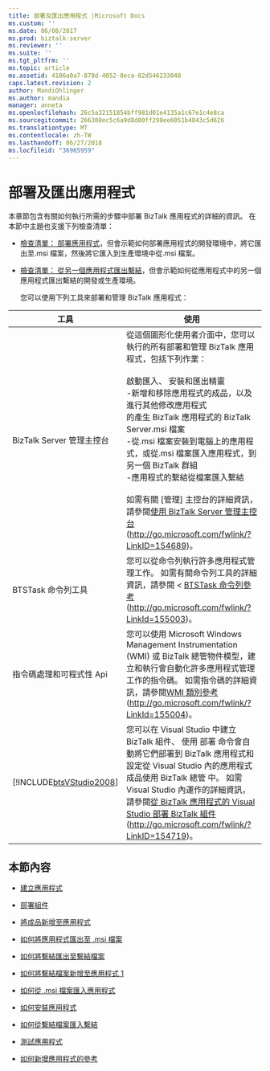 ```yaml
---
title: 部署及匯出應用程式 |Microsoft Docs
ms.custom: ''
ms.date: 06/08/2017
ms.prod: biztalk-server
ms.reviewer: ''
ms.suite: ''
ms.tgt_pltfrm: ''
ms.topic: article
ms.assetid: 4106a0a7-878d-4052-8eca-02d546233048
caps.latest.revision: 2
author: MandiOhlinger
ms.author: mandia
manager: anneta
ms.openlocfilehash: 26c5a32151854bff981d01e4135a1c67e1c4e8ca
ms.sourcegitcommit: 266308ec5c6a9d8d80ff298ee6051b4843c5d626
ms.translationtype: MT
ms.contentlocale: zh-TW
ms.lasthandoff: 06/27/2018
ms.locfileid: "36965959"
---
```

# <a name="deploying-and-exporting-an-application"></a>部署及匯出應用程式
本章節包含有關如何執行所需的步驟中部署 BizTalk 應用程式的詳細的資訊。 在本節中主題也支援下列檢查清單：  
  
- [檢查清單： 部署應用程式](../technical-guides/checklist-deploying-an-application.md)，但會示範如何部署應用程式的開發環境中，將它匯出至.msi 檔案，然後將它匯入到生產環境中從.msi 檔案。  
  
- [檢查清單： 從另一個應用程式匯出繫結](../technical-guides/checklist-exporting-bindings-from-one-application-to-another.md)，但會示範如何從應用程式中的另一個應用程式匯出繫結的開發或生產環境。  
  
  您可以使用下列工具來部署和管理 BizTalk 應用程式：  
  
|                             工具                             |                                                                                                                                                                                                                                                                                                                                                                                                                                 使用                                                                                                                                                                                                                                                                                                                                                                                                                                  |
|--------------------------------------------------------------|----------------------------------------------------------------------------------------------------------------------------------------------------------------------------------------------------------------------------------------------------------------------------------------------------------------------------------------------------------------------------------------------------------------------------------------------------------------------------------------------------------------------------------------------------------------------------------------------------------------------------------------------------------------------------------------------------------------------------------------------------------------------------------------------------------------------------------------------------------------------|
|            BizTalk Server 管理主控台             | 從這個圖形化使用者介面中，您可以執行的所有部署和管理 BizTalk 應用程式，包括下列作業：<br /><br /> 啟動匯入、 安裝和匯出精靈<br />-新增和移除應用程式的成品，以及進行其他修改應用程式<br />的產生 BizTalk 應用程式的 BizTalk Server.msi 檔案<br />-從.msi 檔案安裝到電腦上的應用程式，或從.msi 檔案匯入應用程式，到另一個 BizTalk 群組<br />-應用程式的繫結從檔案匯入繫結<br /><br /> 如需有關 [管理] 主控台的詳細資訊，請參閱[使用 BizTalk Server 管理主控台](http://go.microsoft.com/fwlink/?LinkID=154689)(<http://go.microsoft.com/fwlink/?LinkID=154689>)。 |
|                  BTSTask 命令列工具                   |                                                                                                                                                                                                                                                                                                  您可以從命令列執行許多應用程式管理工作。 如需有關命令列工具的詳細資訊，請參閱 < [BTSTask 命令列參考](http://go.microsoft.com/fwlink/?LinkId=155003)(<http://go.microsoft.com/fwlink/?LinkId=155003>)。                                                                                                                                                                                                                                                                                                   |
|              指令碼處理和可程式性 Api              |                                                                                                                                                                                                                                                           您可以使用 Microsoft Windows Management Instrumentation (WMI) 或 BizTalk 總管物件模型，建立和執行會自動化許多應用程式管理工作的指令碼。 如需指令碼的詳細資訊，請參閱[WMI 類別參考](http://go.microsoft.com/fwlink/?LinkId=155004)(<http://go.microsoft.com/fwlink/?LinkId=155004>)。                                                                                                                                                                                                                                                           |
| [!INCLUDE[btsVStudio2008](../includes/btsvstudio2008-md.md)] |                                                                                                                                                                                                您可以在 Visual Studio 中建立 BizTalk 組件、 使用 部署 命令會自動將它們部署到 BizTalk 應用程式和設定從 Visual Studio 內的應用程式成品使用 BizTalk 總管 中。 如需 Visual Studio 內運作的詳細資訊，請參閱[從 BizTalk 應用程式的 Visual Studio 部署 BizTalk 組件](http://go.microsoft.com/fwlink/?LinkID=154719)(<http://go.microsoft.com/fwlink/?LinkID=154719>)。                                                                                                                                                                                                |
  
## <a name="in-this-section"></a>本節內容  
  
-   [建立應用程式](../technical-guides/creating-an-application.md)  
  
-   [部署組件](../technical-guides/deploying-an-assembly.md)  
  
-   [將成品新增至應用程式](../technical-guides/adding-artifacts-to-an-application.md)  
  
-   [如何將應用程式匯出至 .msi 檔案](../technical-guides/how-to-export-an-application-to-an-msi-file.md)  
  
-   [如何將繫結匯出至繫結檔案](../technical-guides/how-to-export-bindings-to-a-binding-file.md)  
  
-   [如何將繫結檔案新增至應用程式 1](../technical-guides/how-to-add-a-binding-file-to-an-application1.md)  
  
-   [如何從 .msi 檔案匯入應用程式](../technical-guides/how-to-import-an-application-from-an-msi-file.md)  
  
-   [如何安裝應用程式](../technical-guides/how-to-install-an-application.md)  
  
-   [如何從繫結檔案匯入繫結](../technical-guides/how-to-import-bindings-from-a-binding-file.md)  
  
-   [測試應用程式](../technical-guides/testing-an-application.md)  
  
-   [如何新增應用程式的參考](../technical-guides/how-to-add-a-reference-to-an-application.md)